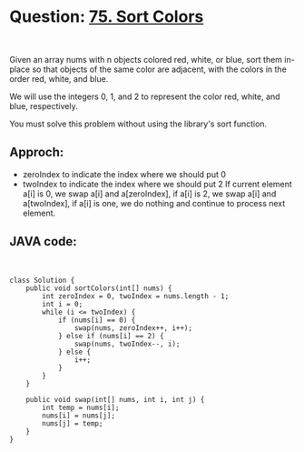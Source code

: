 # Question: [75. Sort Colors](https://leetcode.com/problems/sort-colors/)
<br>

Given an array nums with n objects colored red, white, or blue, sort them in-place so that objects of the same color are adjacent, with the colors in the order red, white, and blue.

We will use the integers 0, 1, and 2 to represent the color red, white, and blue, respectively.

You must solve this problem without using the library's sort function.  


## Approch:
* zeroIndex to indicate the index where we should put 0
* twoIndex to indicate the index where we should put 2
If current element a[i] is 0, we swap a[i] and a[zeroIndex], if a[i] is 2, we swap a[i] and a[twoIndex], if a[i] is one, we do nothing and continue to process next element.
## JAVA code:
<br>

    class Solution {
        public void sortColors(int[] nums) {
            int zeroIndex = 0, twoIndex = nums.length - 1;
            int i = 0;
            while (i <= twoIndex) {
                if (nums[i] == 0) {
                    swap(nums, zeroIndex++, i++);
                } else if (nums[i] == 2) {
                    swap(nums, twoIndex--, i);
                } else {
                    i++;
                }
            }
        }
        
        public void swap(int[] nums, int i, int j) {
            int temp = nums[i];
            nums[i] = nums[j];
            nums[j] = temp;
        }
    }